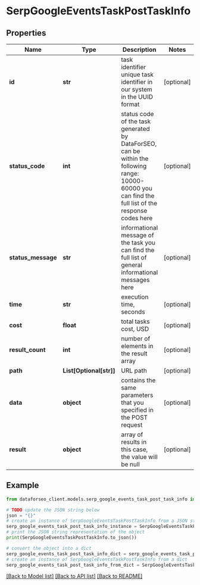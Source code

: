 # SerpGoogleEventsTaskPostTaskInfo


## Properties

Name | Type | Description | Notes
------------ | ------------- | ------------- | -------------
**id** | **str** | task identifier unique task identifier in our system in the UUID format | [optional] 
**status_code** | **int** | status code of the task generated by DataForSEO, can be within the following range: 10000-60000 you can find the full list of the response codes here | [optional] 
**status_message** | **str** | informational message of the task you can find the full list of general informational messages here | [optional] 
**time** | **str** | execution time, seconds | [optional] 
**cost** | **float** | total tasks cost, USD | [optional] 
**result_count** | **int** | number of elements in the result array | [optional] 
**path** | **List[Optional[str]]** | URL path | [optional] 
**data** | **object** | contains the same parameters that you specified in the POST request | [optional] 
**result** | **object** | array of results in this case, the value will be null | [optional] 

## Example

```python
from dataforseo_client.models.serp_google_events_task_post_task_info import SerpGoogleEventsTaskPostTaskInfo

# TODO update the JSON string below
json = "{}"
# create an instance of SerpGoogleEventsTaskPostTaskInfo from a JSON string
serp_google_events_task_post_task_info_instance = SerpGoogleEventsTaskPostTaskInfo.from_json(json)
# print the JSON string representation of the object
print(SerpGoogleEventsTaskPostTaskInfo.to_json())

# convert the object into a dict
serp_google_events_task_post_task_info_dict = serp_google_events_task_post_task_info_instance.to_dict()
# create an instance of SerpGoogleEventsTaskPostTaskInfo from a dict
serp_google_events_task_post_task_info_from_dict = SerpGoogleEventsTaskPostTaskInfo.from_dict(serp_google_events_task_post_task_info_dict)
```
[[Back to Model list]](../README.md#documentation-for-models) [[Back to API list]](../README.md#documentation-for-api-endpoints) [[Back to README]](../README.md)


